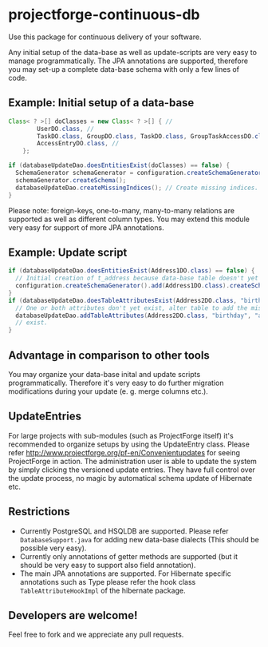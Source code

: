 projectforge-continuous-db
==========================

Use this package for continuous delivery of your software.

Any initial setup of the data-base as well as update-scripts are very easy to manage programmatically. The JPA annotations are supported,
therefore you may set-up a complete data-base schema with only a few lines of code.

## Example: Initial setup of a data-base

```java
Class< ? >[] doClasses = new Class< ? >[] { //
        UserDO.class, //
        TaskDO.class, GroupDO.class, TaskDO.class, GroupTaskAccessDO.class, //
        AccessEntryDO.class, //
    };

if (databaseUpdateDao.doesEntitiesExist(doClasses) == false) {
  SchemaGenerator schemaGenerator = configuration.createSchemaGenerator().add(doClasses);
  schemaGenerator.createSchema();
  databaseUpdateDao.createMissingIndices(); // Create missing indices.
}
```

Please note: foreign-keys, one-to-many, many-to-many relations are supported as well as different column types. You may extend
this module very easy for support of more JPA annotations.

## Example: Update script

```java
if (databaseUpdateDao.doesEntitiesExist(Address1DO.class) == false) {
  // Initial creation of t_address because data-base table doesn't yet exist:
  configuration.createSchemaGenerator().add(Address1DO.class).createSchema();
}
if (databaseUpdateDao.doesTableAttributesExist(Address2DO.class, "birthday", "address") == false) {
  // One or both attributes don't yet exist, alter table to add the missing columns now:
  databaseUpdateDao.addTableAttributes(Address2DO.class, "birthday", "address"); // Works also, if one of both attributes does already
  // exist.
}
```

## Advantage in comparison to other tools
You may organize your data-base inital and update scripts programmatically. Therefore it's very easy to do further migration
modifications during your update (e. g. merge columns etc.).

## UpdateEntries
For large projects with sub-modules (such as ProjectForge itself) it's recommended to organize setups by using the UpdateEntry class. Please refer http://www.projectforge.org/pf-en/Convenientupdates for seeing ProjectForge in action. The administration user is able to update the system by simply clicking the versioned update entries.
They have full control over the update process, no magic by automatical schema update of Hibernate etc.

## Restrictions
* Currently PostgreSQL and HSQLDB are supported. Please refer ```DatabaseSupport.java``` for adding new data-base dialects (This should be possible very easy).
* Currently only annotations of getter methods are supported (but it should be very easy to support also field annotation).
* The main JPA annotations are supported. For Hibernate specific annotations such as Type please refer the hook class ```TableAttributeHookImpl``` of the hibernate package.

## Developers are welcome!
Feel free to fork and we appreciate any pull requests.
